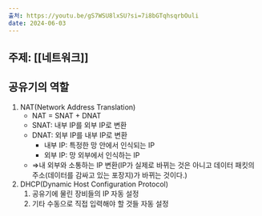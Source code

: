 ```yaml
---
출처: https://youtu.be/gS7WSU8lxSU?si=7i8bGTqhsqrbOuli
date: 2024-06-03
---
```

## 주제: [[네트워크]]

## 공유기의 역할
1. NAT(Network Address Translation)
	- NAT = SNAT + DNAT
	- SNAT: 내부 IP를 외부 IP로 변환
	- DNAT: 외부 IP를 내부 IP로 변환
		- 내부 IP: 특정한 망 안에서 인식되는 IP
		- 외부 IP: 망 외부에서 인식하는 IP
	- ⇒내 외부와 소통하는 IP 변환(IP가 실제로 바뀌는 것은 아니고 데이터 패킷의 주소(데이터를 감싸고 있는 포장지)가 바뀌는 것이다.)
2. DHCP(Dynamic Host Configuration Protocol)
	1. 공유기에 물린 장비들의 IP 자동 설정
	2. 기타 수동으로 직접 입력해야 할 것들 자동 설정



